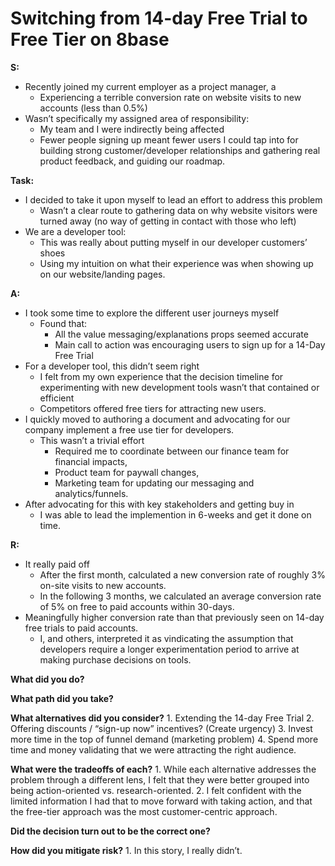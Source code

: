 # Switching from 14-day Free Trial to Free Tier on 8base

**S:** 
- Recently joined my current employer as a project manager, a
	- Experiencing a terrible conversion rate on website visits to new accounts (less than 0.5%)
- Wasn’t specifically my assigned area of responsibility: 
	- My team and I were indirectly being affected
	- Fewer people signing up meant fewer users I could tap into for building strong customer/developer relationships and gathering real product feedback, and guiding our roadmap.

**Task:** 
- I decided to take it upon myself to lead an effort to address this problem
	- Wasn’t a clear route to gathering data on why website visitors were turned away (no way of getting in contact with those who left)
- We are a developer tool:
	- This was really about putting myself in our developer customers’ shoes 
	- Using my intuition on what their experience was when showing up on our website/landing pages.

**A:** 
- I took some time to explore the different user journeys myself
	- Found that:
		- All the value messaging/explanations props seemed accurate
		- Main call to action was encouraging users to sign up for a 14-Day Free Trial
- For a developer tool, this didn’t seem right
	- I felt from my own experience that the decision timeline for experimenting with new development tools wasn’t that contained or efficient
	- Competitors offered free tiers for attracting new users. 
- I quickly moved to authoring a document and advocating for our company implement a free use tier for developers. 
	- This wasn’t a trivial effort
		- Required me to coordinate between our finance team for financial impacts, 
		- Product team for paywall changes, 
		- Marketing team for updating our messaging and analytics/funnels. 
- After advocating for this with key stakeholders and getting buy in 
	- I was able to lead the implemention in 6-weeks and get it done on time.

**R:**
- It really paid off
	- After the first month, calculated a new conversion rate of roughly 3% on-site visits to new accounts. 
	- In the following 3 months, we calculated an average conversion rate of 5% on free to paid accounts within 30-days. 
- Meaningfully higher conversion rate than that previously seen on 14-day free trials to paid accounts. 
	- I, and others, interpreted it as vindicating the assumption that developers require a longer experimentation period to arrive at making purchase decisions on tools.

**What did you do?** 

**What path did you take?** 

**What alternatives did you consider?** 
    1. Extending the 14-day Free Trial
    2. Offering discounts / “sign-up now” incentives? (Create urgency)
    3. Invest more time in the top of funnel demand (marketing problem)
    4. Spend more time and money validating that we were attracting the right audience.

**What were the tradeoffs of each?**
    1. While each alternative addresses the problem through a different lens, I felt that they were better grouped into being action-oriented vs. research-oriented. 
    2. I felt confident with the limited information I had that to move forward with taking action, and that the free-tier approach was the most customer-centric approach.

**Did the decision turn out to be the correct one?**

**How did you mitigate risk?**
    1. In this story, I really didn’t.


